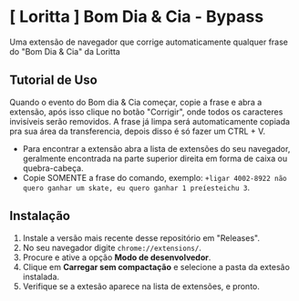 # [ Loritta ] Bom Dia & Cia - Bypass
Uma extensão de navegador que corrige automaticamente qualquer frase do "Bom Dia &amp; Cia" da Loritta

## Tutorial de Uso
Quando o evento do Bom dia & Cia começar, copie a frase e abra a extensão, após isso clique no botão "Corrigir", onde todos os caracteres invisíveis serão removidos. A frase já limpa será automaticamente copiada pra sua área da transferencia, depois disso é só fazer um CTRL + V.

- Para encontrar a extensão abra a lista de extensões do seu navegador, geralmente encontrada na parte superior direita em forma de caixa ou quebra-cabeça.
- Copie SOMENTE a frase do comando, exemplo: `+ligar 4002-8922 não quero ganhar um skate, eu quero ganhar 1 preíesteichu 3`.

## Instalação
1. Instale a versão mais recente desse repositório em "Releases".
2. No seu navegador digite `chrome://extensions/`.
3. Procure e ative a opção **Modo de desenvolvedor**.
4. Clique em **Carregar sem compactação** e selecione a pasta da extesão instalada.
5. Verifique se a extesão aparece na lista de extensões, e pronto.
